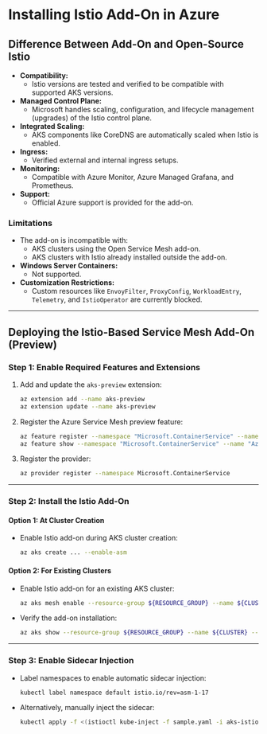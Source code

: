 # Installing Istio Add-On in Azure

## Difference Between Add-On and Open-Source Istio
- **Compatibility:**
  - Istio versions are tested and verified to be compatible with supported AKS versions.
- **Managed Control Plane:**
  - Microsoft handles scaling, configuration, and lifecycle management (upgrades) of the Istio control plane.
- **Integrated Scaling:**
  - AKS components like CoreDNS are automatically scaled when Istio is enabled.
- **Ingress:**
  - Verified external and internal ingress setups.
- **Monitoring:**
  - Compatible with Azure Monitor, Azure Managed Grafana, and Prometheus.
- **Support:**
  - Official Azure support is provided for the add-on.

### Limitations
- The add-on is incompatible with:
  - AKS clusters using the Open Service Mesh add-on.
  - AKS clusters with Istio already installed outside the add-on.
- **Windows Server Containers:**
  - Not supported.
- **Customization Restrictions:**
  - Custom resources like `EnvoyFilter`, `ProxyConfig`, `WorkloadEntry`, `Telemetry`, and `IstioOperator` are currently blocked.

---

## Deploying the Istio-Based Service Mesh Add-On (Preview)

### Step 1: Enable Required Features and Extensions
1. Add and update the `aks-preview` extension:
   ```bash
   az extension add --name aks-preview
   az extension update --name aks-preview
   ```
2. Register the Azure Service Mesh preview feature:
   ```bash
   az feature register --namespace "Microsoft.ContainerService" --name "AzureServiceMeshPreview"
   az feature show --namespace "Microsoft.ContainerService" --name "AzureServiceMeshPreview"
   ```
3. Register the provider:
   ```bash
   az provider register --namespace Microsoft.ContainerService
   ```

---

### Step 2: Install the Istio Add-On

#### Option 1: At Cluster Creation
- Enable Istio add-on during AKS cluster creation:
  ```bash
  az aks create ... --enable-asm
  ```

#### Option 2: For Existing Clusters
- Enable Istio add-on for an existing AKS cluster:
  ```bash
  az aks mesh enable --resource-group ${RESOURCE_GROUP} --name ${CLUSTER}
  ```
- Verify the add-on installation:
  ```bash
  az aks show --resource-group ${RESOURCE_GROUP} --name ${CLUSTER} --query 'serviceMeshProfile.mode'
  ```

---

### Step 3: Enable Sidecar Injection
- Label namespaces to enable automatic sidecar injection:
  ```bash
  kubectl label namespace default istio.io/rev=asm-1-17
  ```
- Alternatively, manually inject the sidecar:
  ```bash
  kubectl apply -f <(istioctl kube-inject -f sample.yaml -i aks-istio-system -r asm-1-17) -n foo
  ```
